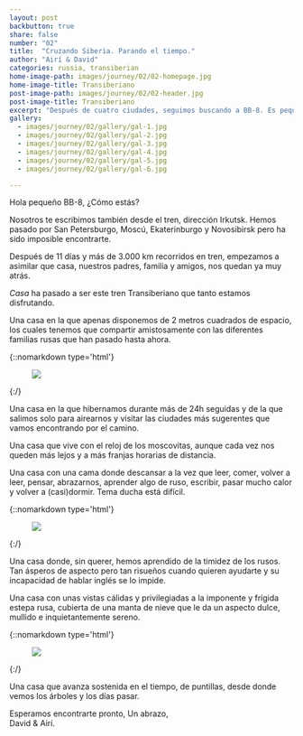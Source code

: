 ```yaml
---
layout: post
backbutton: true
share: false
number: "02"
title:  "Cruzando Siberia. Parando el tiempo."
author: "Airí & David"
categories: russia, transiberian 
home-image-path: images/journey/02/02-homepage.jpg
home-image-title: Transiberiano
post-image-path: images/journey/02/02-header.jpg
post-image-title: Transiberiano
excerpt: "Después de cuatro ciudades, seguimos buscando a BB-8. Es pequeño y escurridizo así que no será fácil. Seguiremos haciendo el sacrificio de buscarle, siempre y cuando lo podamos hacer desde el tren."
gallery: 
  - images/journey/02/gallery/gal-1.jpg
  - images/journey/02/gallery/gal-2.jpg
  - images/journey/02/gallery/gal-3.jpg
  - images/journey/02/gallery/gal-4.jpg
  - images/journey/02/gallery/gal-5.jpg
  - images/journey/02/gallery/gal-6.jpg

---
```


Hola pequeño BB-8,
¿Cómo estás?  

Nosotros te escribimos también desde el tren, dirección Irkutsk. Hemos pasado por San Petersburgo, Moscú, Ekaterinburgo y Novosibirsk pero ha sido imposible encontrarte.   
  
Después de 11 días y más de 3.000 km recorridos en tren, empezamos a asimilar que casa, nuestros padres, familia y amigos, nos quedan ya muy atrás.   

*Casa* ha pasado a ser este tren Transiberiano que tanto estamos disfrutando.    

Una casa en la que apenas disponemos de 2 metros cuadrados de espacio, los cuales tenemos que compartir amistosamente con las diferentes familias rusas que han pasado hasta ahora.

{::nomarkdown type='html'}
<figure>
  <img class="lazy" src='{{ "images/journey/02/02-post-1.jpg" | prepend:site.baseurl }}'>
</figure>
{:/}     
 
Una casa en la que hibernamos durante más de 24h seguidas y de la que salimos solo para airearnos y visitar las ciudades más sugerentes que vamos encontrando por el camino. 

Una casa que vive con el reloj de los moscovitas, aunque cada vez nos queden más lejos y a más franjas horarias de distancia. 
  
Una casa con una cama donde descansar a la vez que leer, comer, volver a leer, pensar, abrazarnos, aprender algo de ruso, escribir, pasar mucho calor y volver a (casi)dormir. Tema ducha está difícil.

{::nomarkdown type='html'}
<figure>
  <img class="lazy" src='{{ "images/journey/02/02-post-3.jpg" | prepend:site.baseurl }}'>
</figure>
{:/}        
  
Una casa donde, sin querer, hemos aprendido de la timidez de los rusos. Tan ásperos de aspecto pero tan risueños cuando quieren ayudarte y su incapacidad de hablar inglés se lo impide.  
  
Una casa con unas vistas cálidas y privilegiadas a la imponente y frígida estepa rusa, cubierta de una manta de nieve que le da un aspecto dulce, mullido e inquietantemente sereno. 

{::nomarkdown type='html'}
<figure>
  <img class="lazy" src='{{ "images/journey/02/02-post-4.jpg" | prepend:site.baseurl }}'>
</figure>
{:/}     
  
Una casa que avanza sostenida en el tiempo, de puntillas, desde donde vemos los árboles y los días pasar.    
  
Esperamos encontrarte pronto, 
Un abrazo,   
David & Airí.
